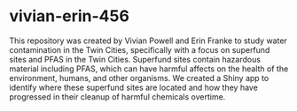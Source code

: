 # vivian-erin-456

This repository was created by Vivian Powell and Erin Franke to study water contamination in the Twin Cities, specifically with a focus on superfund sites and PFAS in the Twin Cities. Superfund sites contain hazardous material including PFAS, which can have harmful affects on the health of the environment, humans, and other organisms. We created a Shiny app to identify where these superfund sites are located and how they have progressed in their cleanup of harmful chemicals overtime. 



